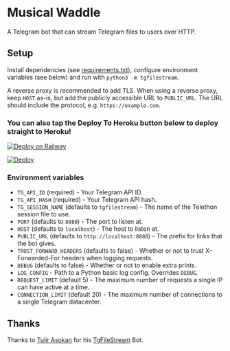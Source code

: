 # Musical Waddle

A Telegram bot that can stream Telegram files to users over HTTP.

## Setup
Install dependencies (see [requirements.txt](/requirements.txt)), configure
environment variables (see below) and run with `python3 -m tgfilestream`.

A reverse proxy is recommended to add TLS. When using a reverse proxy, keep
`HOST` as-is, but add the publicly accessible URL to `PUBLIC_URL`. The URL
should include the protocol, e.g. `https://example.com`.

### You can also tap the Deploy To Heroku button below to deploy straight to Heroku!

[![Deploy on Railway](https://railway.app/button.svg)](https://railway.app/new/template?template=https%3A%2F%2Fgithub.com%2Fathan5venotsevn%2Fmusical-waddle&envs=TG_API_ID%2CTG_API_HASH%2CBOT_TOKEN%2CHOST&TG_API_IDDesc=Your+Telegram+API+ID.&TG_API_HASHDesc=Your+Telegram+API+hash.&BOT_TOKENDesc=from+t.me%2Fbotfather+itself&HOSTDesc=%28defaults+to+0.0.0.0%29+-+The+port+to+listen+at.&HOSTDefault=0.0.0.0)

[![Deploy](https://www.herokucdn.com/deploy/button.svg)](https://heroku.com/deploy?template=https://github.com/TGExplore/musical-waddle/tree/master)

### Environment variables
* `TG_API_ID` (required) - Your Telegram API ID.
* `TG_API_HASH` (required) - Your Telegram API hash.
* `TG_SESSION_NAME` (defaults to `tgfilestream`) - The name of the Telethon session file to use.
* `PORT` (defaults to `8080`) - The port to listen at.
* `HOST` (defaults to `localhost`) - The host to listen at.
* `PUBLIC_URL` (defaults to `http://localhost:8080`) - The prefix for links that the bot gives.
* `TRUST_FORWARD_HEADERS` (defaults to false) - Whether or not to trust X-Forwarded-For headers when logging requests.
* `DEBUG` (defaults to false) - Whether or not to enable extra prints.
* `LOG_CONFIG` - Path to a Python basic log config. Overrides `DEBUG`.
* `REQUEST_LIMIT` (default 5) - The maximum number of requests a single IP can have active at a time.
* `CONNECTION_LIMIT` (default 20) - The maximum number of connections to a single Telegram datacenter.

## Thanks

Thanks to [Tulir Asokan](https://github.com/tulir "Tulir Asokan") for his [TgFileStream](https://github.com/tulir/tgfilestream "TgFileStream") Bot.
